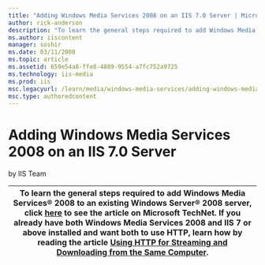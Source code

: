 ```yaml
---
title: "Adding Windows Media Services 2008 on an IIS 7.0 Server | Microsoft Docs"
author: rick-anderson
description: "To learn the general steps required to add Windows Media Services ® 2008 to an existing Windows Server ® 2008 server, click here to see the article on Micros..."
ms.author: iiscontent
manager: soshir
ms.date: 03/11/2008
ms.topic: article
ms.assetid: 659e54a8-ffe8-4889-9554-a7fc752a9725
ms.technology: iis-media
ms.prod: iis
msc.legacyurl: /learn/media/windows-media-services/adding-windows-media-services-2008-on-an-iis-server
msc.type: authoredcontent
---
```

Adding Windows Media Services 2008 on an IIS 7.0 Server
====================
by IIS Team

| To learn the general steps required to add Windows Media Services® 2008 to an existing Windows Server® 2008 server, click [here](https://go.microsoft.com/fwlink/?LinkId=111600) to see the article on Microsoft TechNet. If you already have both Windows Media Services 2008 and IIS 7 or above installed and want both to use HTTP, learn how by reading the article [Using HTTP for Streaming and Downloading from the Same Computer](using-http-for-streaming-and-downloading-from-the-same-computer.md "Using HTTP for Streaming and Downloading from the Same Computer"). |
| --- |